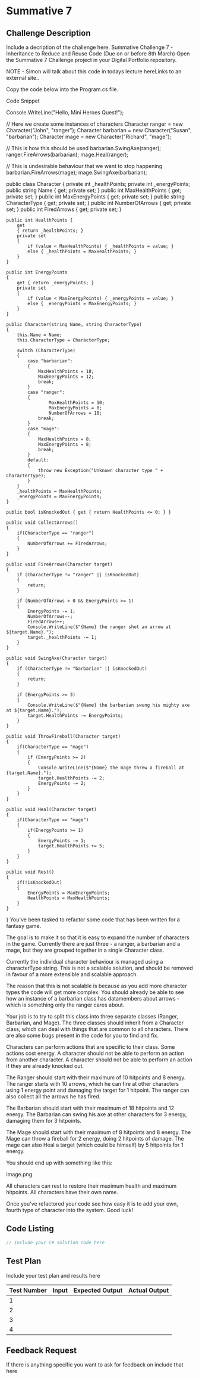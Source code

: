 # Summative 7

## Challenge Description

Include a decription of the challenge here.
Summative Challenge 7 - Inheritance to Reduce and Reuse Code (Due on or before 8th March)
Open the Summative 7 Challenge project in your Digital Portfolio repository.

NOTE - Simon will talk about this code in todays lecture hereLinks to an external site..

Copy the code below into the Program.cs file.

Code Snippet
 
Console.WriteLine("Hello, Mini Heroes Quest!");
 
// Here we create some instances of characters
Character ranger = new Character("John", "ranger");
Character barbarian = new Character("Susan", "barbarian");
Character mage = new Character("Richard", "mage");
 
// This is how this should be used
barbarian.SwingAxe(ranger);
ranger.FireArrows(barbarian);
mage.Heal(ranger);
 
// This is undesirable behaviour that we want to stop happening
barbarian.FireArrows(mage);
mage.SwingAxe(barbarian);
 
public class Character
{
    private int _healthPoints;
    private int _energyPoints;
    public string Name { get; private set; }
    public int MaxHealthPoints { get; private set; }
    public int MaxEnergyPoints { get; private set; }
    public string CharacterType { get; private set; }
    public int NumberOfArrows { get; private set; }
    public int FiredArrows { get; private set; }
 
    public int HealthPoints {
        get
        { return _healthPoints; }
        private set
        {
            if (value < MaxHealthPoints) { _healthPoints = value; }
            else { _healthPoints = MaxHealthPoints; }
        }
    }
 
    public int EnergyPoints
    {
        get { return _energyPoints; }
        private set
        {
            if (value < MaxEnergyPoints) { _energyPoints = value; }
            else { _energyPoints = MaxEnergyPoints; }
        }
    }
 
    public Character(string Name, string CharacterType)
    {
        this.Name = Name;
        this.CharacterType = CharacterType;
 
        switch (CharacterType)
        {
            case "barbarian":
            {
                MaxHealthPoints = 18;
                MaxEnergyPoints = 12;
                break;
            }
            case "ranger":
            {
                    MaxHealthPoints = 10;
                    MaxEnergyPoints = 8;
                    NumberOfArrows = 10;
                break;
            }
            case "mage":
            {
                MaxHealthPoints = 8;
                MaxEnergyPoints = 8;
                break;
            }
            default:
            {
                throw new Exception("Unknown character type " +  CharacterType);
            }
        }
        _healthPoints = MaxHealthPoints;
        _energyPoints = MaxEnergyPoints;
    }
 
    public bool isKnockedOut { get { return HealthPoints <= 0; } }
 
    public void CollectArrows()
    {
        if(CharacterType == "ranger")
        {
            NumberOfArrows += FiredArrows;
        }
    }
 
    public void FireArrows(Character target)
    {
        if (CharacterType != "ranger" || isKnockedOut)
        {
            return;
        }
 
        if (NumberOfArrows > 0 && EnergyPoints >= 1)
        {
            EnergyPoints -= 1;
            NumberOfArrows--;
            FiredArrows++;
            Console.WriteLine($"{Name} the ranger shot an arrow at ${target.Name}.");
            target._healthPoints -= 1;
        }
    }
 
    public void SwingAxe(Character target)
    {
        if (CharacterType != "barbarian" || isKnockedOut)
        {
            return;
        }
 
        if (EnergyPoints >= 3)
        {
            Console.WriteLine($"{Name} the barbarian swung his mighty axe at ${target.Name}.");
            target.HealthPoints -= EnergyPoints;
        }
    }
 
    public void ThrowFireball(Character target)
    {
        if(CharacterType == "mage")
        {
            if (EnergyPoints >= 2)
            {
                Console.WriteLine($"{Name} the mage threw a fireball at {target.Name}.");
                target.HealthPoints -= 2;
                EnergyPoints -= 2;
            }
        }
    }
 
    public void Heal(Character target)
    {
        if(CharacterType == "mage")
        {
            if(EnergyPoints >= 1)
            {
                EnergyPoints -= 1;
                target.HealthPoints += 5;
            }
        }
    }
 
    public void Rest()
    {
        if(!isKnockedOut)
        {
            EnergyPoints = MaxEnergyPoints;
            HealthPoints = MaxHealthPoints;
        }
    }
}
You've been tasked to refactor some code that has been written for a fantasy game.

The goal is to make it so that it is easy to expand the number of characters in the game. Currently there are just three - a ranger, a barbarian and a mage, but they are grouped together in a single Character class.

Currently the individual character behaviour is managed using a characterType string. This is not a scalable solution, and should be removed in favour of a more extensible and scalable approach.

The reason that this is not scalable is because as you add more character types the code will get more complex. You should already be able to see how an instance of a barbarian class has datamembers about arrows - which is something only the ranger cares about.

Your job is to try to split this class into three separate classes (Ranger, Barbarian, and Mage). The three classes should inherit from a Character class, which can deal with things that are common to all characters. There are also some bugs present in the code for you to find and fix.

Characters can perform actions that are specific to their class. Some actions cost energy. A character should not be able to perform an action from another character. A character should not be able to perform an action if they are already knocked out.

The Ranger should start with their maximum of 10 hitpoints and 8 energy. The ranger starts with 10 arrows, which he can fire at other characters using 1 energy point and damaging the target for 1 hitpoint. The ranger can also collect all the arrows he has fired.

The Barbarian should start with their maximum of 18 hitpoints and 12 energy. The Barbarian can swing his axe at other characters for 3 energy, damaging them for 3 hitpoints.

The Mage should start with their maximum of 8 hitpoints and 8 energy. The Mage can throw a fireball for 2 energy, doing 2 hitpoints of damage. The mage can also Heal a target (which could be himself) by 5 hitpoints for 1 energy.

You should end up with something like this:

image.png

All characters can rest to restore their maximum health and maximum hitpoints. All characters have their own name.

Once you've refactored your code see how easy it is to add your own, fourth type of character into the system.
Good luck!

## Code Listing

```cs
// Include your C# solution code here
```

## Test Plan

Include your test plan and results here

| Test Number | Input | Expected Output | Actual Output |
|---|---|---|---|
| 1 | | | |
| 2 | | | |
| 3 | | | |
| 4 | | | |

## Feedback Request

If there is anything specific you want to ask for feedback on include that here

